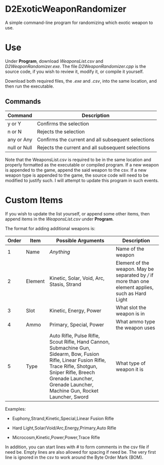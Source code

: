 # D2ExoticWeaponRandomizer
A simple command-line program for randomizing which exotic weapon to use.

# Use
Under **Program**, download *WeaponsList.csv* and *D2WeaponRandomizer.exe*. The file *D2WeaponRandomizer.cpp* is the source code, if you wish to review it, modify it, or compile it yourself.

Download both required files, the *.exe* and *.csv*, into the same location, and then run the executable.

## Commands

| Command | Description |
| ------- | ----------- |
| y or Y  | Confirms the selection |
| n or N  | Rejects the selection  |
| any or Any | Confirms the current and all subsequent selections |
| null or Null | Rejects the current and all subsequent selections |

Note that the WeaponsList.csv is required to be in the same location and properly formatted as the executable or compiled program. 
If a new weapon is appended to the game, append the said weapon to the csv. 
If a new weapon type is appended to the game, the source code will need to be modified to justify such. I will attempt to update this program in such events.

# Custom Items
If you wish to update the list yourself, or append some other items, then append items in the *WeaponsList.csv* under **Program**.

The format for adding additional weapons is:

| Order | Item | Possible Arguments | Description |
| ----- | ---- | ------------------ | ------------ |
| 1     | Name | *Anything* | Name of the weapon |
| 2     | Element | Kinetic, Solar, Void, Arc, Stasis, Strand | Element of the weapon. May be separated by */* if more than one element applies, such as Hard Light |
| 3     | Slot | Kinetic, Energy, Power | What slot the weapon is in |
| 4     | Ammo | Primary, Special, Power | What ammo type the weapon uses |
| 5     | Type | Auto Rifle, Pulse Rifle, Scout Rifle, Hand Cannon, Submachine Gun, Sidearm, Bow, Fusion Rifle, Linear Fusion Rifle, Trace Rifle, Shotgun, Sniper Rifle, Breech Grenade Launcher, Grenade Launcher, Machine Gun, Rocket Launcher, Sword | What type of weapon it is |

Examples:

* Euphony,Strand,Kinetic,Special,Linear Fusion Rifle

* Hard Light,Solar/Void/Arc,Energy,Primary,Auto Rifle

* Microcosm,Kinetic,Power,Power,Trace Rifle

In addition, you can start lines with *#* to form comments in the csv file if need be. 
Empty lines are also allowed for spacing if need be. 
The very first line is ignored in the csv to work around the Byte Order Mark (BOM).

